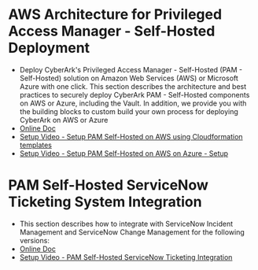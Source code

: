 # AWS Architecture for Privileged Access Manager - Self-Hosted Deployment
 - Deploy CyberArk's Privileged Access Manager - Self-Hosted (PAM - Self-Hosted) solution on Amazon Web Services (AWS) or Microsoft Azure with one click. This section describes the architecture and best practices to securely deploy CyberArk PAM - Self-Hosted components on AWS or Azure, including the Vault. In addition, we provide you with the building blocks to custom build your own process for deploying CyberArk on AWS or Azure
 - [Online Doc](https://docs.cyberark.com/PAS/13.2/en/Content/PAS%20Cloud/AWS_Introduction.htm?tocpath=Installation%7CInstall%20PAM%C2%A0in%20a%20cloud%20environment%7CDeploy%20PAM%20-%20Self-Hosted%7C_____0)
 - [Setup Video - Setup PAM Self-Hosted on AWS using Cloudformation templates](https://www.youtube.com/watch?v=OzLVsDtEejc)
 - [Setup Video - Setup PAM Self-Hosted on AWS on Azure - Setup](https://www.youtube.com/watch?v=aVwBFrslhcQ)

# PAM Self-Hosted ServiceNow Ticketing System Integration
 - This section describes how to integrate with ServiceNow Incident Management and ServiceNow Change Management for the following versions:
 - [Online Doc](https://docs.cyberark.com/PAS/13.2/en/Content/PASIMP/TicketingIntegrationServiceNow.htm)
 - [Setup Video - PAM Self-Hosted ServiceNow Ticketing Integration](https://www.youtube.com/watch?v=6HkifqW3Jj4)
